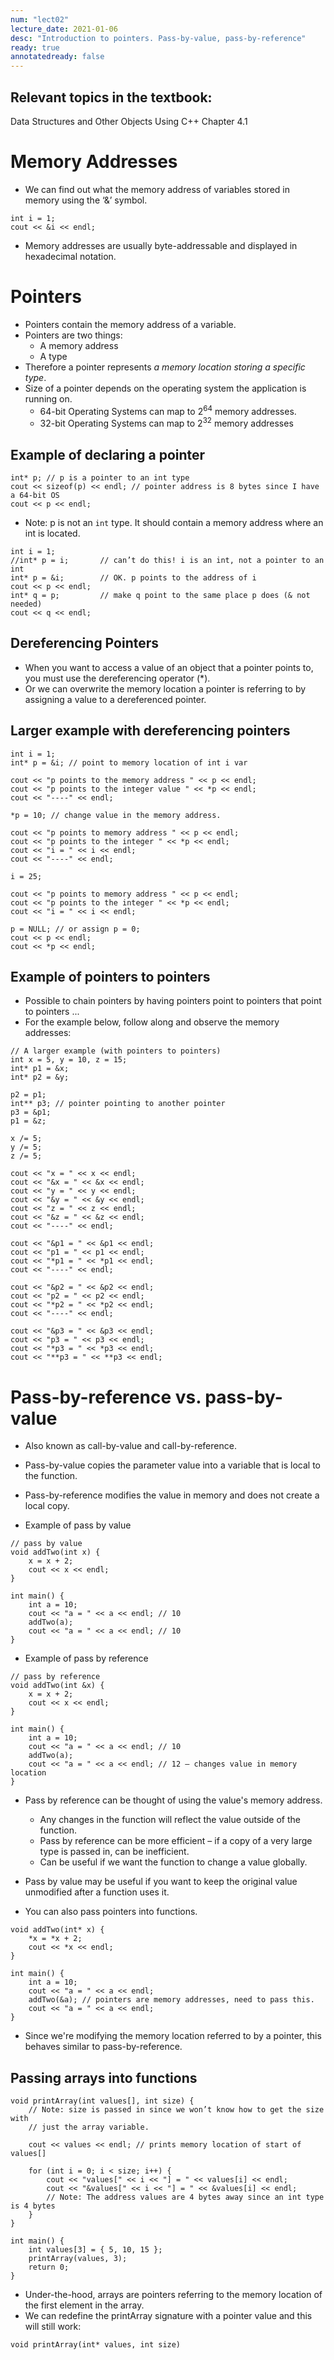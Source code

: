```yaml
---
num: "lect02"
lecture_date: 2021-01-06
desc: "Introduction to pointers. Pass-by-value, pass-by-reference"
ready: true
annotatedready: false
---
```

## Relevant topics in the textbook:
Data Structures and Other Objects Using C++ Chapter 4.1

# Memory Addresses

* We can find out what the memory address of variables stored in memory using the ‘&’ symbol.

```
int i = 1;
cout << &i << endl;
```

* Memory addresses are usually byte-addressable and displayed in hexadecimal notation.

# Pointers

* Pointers contain the memory address of a variable.
* Pointers are two things:
	* A memory address
	* A type
* Therefore a pointer represents <i>a memory location storing a specific type</i>.
* Size of a pointer depends on the operating system the application is running on.
	* 64-bit Operating Systems can map to 2<sup>64</sup> memory addresses.
	* 32-bit Operating Systems can map to 2<sup>32</sup> memory addresses

## Example of declaring a pointer

```
int* p; // p is a pointer to an int type
cout << sizeof(p) << endl; // pointer address is 8 bytes since I have a 64-bit OS
cout << p << endl;
```

* Note: p is not an `int` type. It should contain a memory address where an int is located.

```
int i = 1;
//int* p = i; 		// can’t do this! i is an int, not a pointer to an int
int* p = &i; 		// OK. p points to the address of i
cout << p << endl;
int* q = p; 		// make q point to the same place p does (& not needed)
cout << q << endl;
```

## Dereferencing Pointers

* When you want to access a value of an object that a pointer points to, you must use the dereferencing operator (*).
* Or we can overwrite the memory location a pointer is referring to by assigning a value to a dereferenced pointer.

## Larger example with dereferencing pointers

```
int i = 1;
int* p = &i; // point to memory location of int i var

cout << "p points to the memory address " << p << endl;
cout << "p points to the integer value " << *p << endl;
cout << "----" << endl;

*p = 10; // change value in the memory address.

cout << "p points to memory address " << p << endl;
cout << "p points to the integer " << *p << endl;
cout << "i = " << i << endl;
cout << "----" << endl;

i = 25;

cout << "p points to memory address " << p << endl;
cout << "p points to the integer " << *p << endl;
cout << "i = " << i << endl;

p = NULL; // or assign p = 0;
cout << p << endl;
cout << *p << endl;
```

## Example of pointers to pointers

* Possible to chain pointers by having pointers point to pointers that point to pointers ...
* For the example below, follow along and observe the memory addresses:

```
// A larger example (with pointers to pointers)
int x = 5, y = 10, z = 15;
int* p1 = &x;
int* p2 = &y;

p2 = p1;
int** p3; // pointer pointing to another pointer
p3 = &p1;
p1 = &z;

x /= 5;
y /= 5;
z /= 5;

cout << "x = " << x << endl;
cout << "&x = " << &x << endl;
cout << "y = " << y << endl;
cout << "&y = " << &y << endl;
cout << "z = " << z << endl;
cout << "&z = " << &z << endl;
cout << "----" << endl;

cout << "&p1 = " << &p1 << endl;
cout << "p1 = " << p1 << endl;
cout << "*p1 = " << *p1 << endl;
cout << "----" << endl;

cout << "&p2 = " << &p2 << endl;
cout << "p2 = " << p2 << endl;
cout << "*p2 = " << *p2 << endl;
cout << "----" << endl;

cout << "&p3 = " << &p3 << endl;
cout << "p3 = " << p3 << endl;
cout << "*p3 = " << *p3 << endl;
cout << "**p3 = " << **p3 << endl;
```

# Pass-by-reference vs. pass-by-value

* Also known as call-by-value and call-by-reference.
* Pass-by-value copies the parameter value into a variable that is local to the function.
* Pass-by-reference modifies the value in memory and does not create a local copy.

* Example of pass by value

```
// pass by value
void addTwo(int x) {
	x = x + 2;
	cout << x << endl;
}

int main() {
	int a = 10;
	cout << "a = " << a << endl; // 10
	addTwo(a);
	cout << "a = " << a << endl; // 10
}
```

* Example of pass by reference

```
// pass by reference
void addTwo(int &x) {
	x = x + 2;
	cout << x << endl;
}

int main() {
	int a = 10;
	cout << "a = " << a << endl; // 10
	addTwo(a);
	cout << "a = " << a << endl; // 12 – changes value in memory location
}
```

* Pass by reference can be thought of using the value's memory address.
	* Any changes in the function will reflect the value outside of the function.
	* Pass by reference can be more efficient – if a copy of a very large type is passed in, can be inefficient.
	* Can be useful if we want the function to change a value globally.
* Pass by value may be useful if you want to keep the original value unmodified after a function uses it.

* You can also pass pointers into functions.

```
void addTwo(int* x) {
	*x = *x + 2;
	cout << *x << endl;
}

int main() {
	int a = 10;
	cout << "a = " << a << endl;
	addTwo(&a); // pointers are memory addresses, need to pass this.
	cout << "a = " << a << endl;
}
```

* Since we're modifying the memory location referred to by a pointer, this behaves similar to pass-by-reference.

## Passing arrays into functions

```
void printArray(int values[], int size) {
	// Note: size is passed in since we won’t know how to get the size with
	// just the array variable.

	cout << values << endl; // prints memory location of start of values[]

	for (int i = 0; i < size; i++) {
		cout << "values[" << i << "] = " << values[i] << endl;
		cout << "&values[" << i << "] = " << &values[i] << endl;
		// Note: The address values are 4 bytes away since an int type is 4 bytes
	}
}

int main() {
	int values[3] = { 5, 10, 15 };
	printArray(values, 3);
	return 0;
}
```

* Under-the-hood, arrays are pointers referring to the memory location of the first element in the array.
* We can redefine the printArray signature with a pointer value and this will still work:

```
void printArray(int* values, int size)
```





